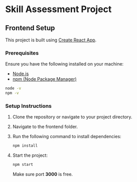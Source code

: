 
# Skill Assessment Project

## Frontend Setup

This project is built using [Create React App](https://github.com/facebook/create-react-app).

### Prerequisites

Ensure you have the following installed on your machine:

- [Node.js](https://nodejs.org/)
- [npm (Node Package Manager)](https://www.npmjs.com/)

```bash
node -v
npm -v
```

### Setup Instructions

1. Clone the repository or navigate to your project directory.
2. Navigate to the frontend folder.
3. Run the following command to install dependencies:

   ```bash
   npm install
   ```

4. Start the project:

   ```bash
   npm start
   ```

   Make sure port **3000** is free.
